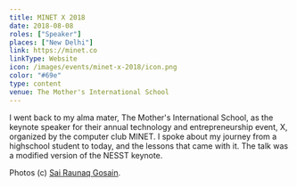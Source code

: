 ```yaml
---
title: MINET X 2018
date: 2018-08-08
roles: ["Speaker"]
places: ["New Delhi"]
link: https://minet.co
linkType: Website
icon: /images/events/minet-x-2018/icon.png
color: "#69e"
type: content
venue: The Mother's International School
---
```


I went back to my alma mater, The Mother's International School, as the keynote speaker for their annual technology and entrepreneurship event, X, organized by the computer club MINET. I spoke about my journey from a highschool student to today, and the lessons that came with it. The talk was a modified version of the NESST keynote.

<!--more-->

Photos (c) [Sai Raunaq Gosain](https://instagram.com/vellaindian).

<div class="two-images">
	<div><img alt="" src="/images/events/minet-x-2018/IMG_8006.jpg"></div>
	<div><img alt="" src="/images/events/minet-x-2018/IMG_7988.jpg"></div>
</div>
<div class="two-images">
	<div>
		<img alt="" src="/images/events/minet-x-2018/IMG_8045.jpg" style="margin-bottom: 1rem">
		<img alt="" src="/images/events/minet-x-2018/IMG_7997.jpg">
	</div>
	<div><img alt="" src="/images/events/minet-x-2018/IMG_7995.jpg"></div>
</div>